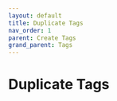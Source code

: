 ```yaml
---
layout: default
title: Duplicate Tags
nav_order: 1
parent: Create Tags
grand_parent: Tags
---
```


# Duplicate Tags

